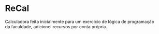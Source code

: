 # ReCal
Calculadora feita inicialmente para um exercicio de lógica de programação da faculdade, adicionei recursos por conta própria. 
